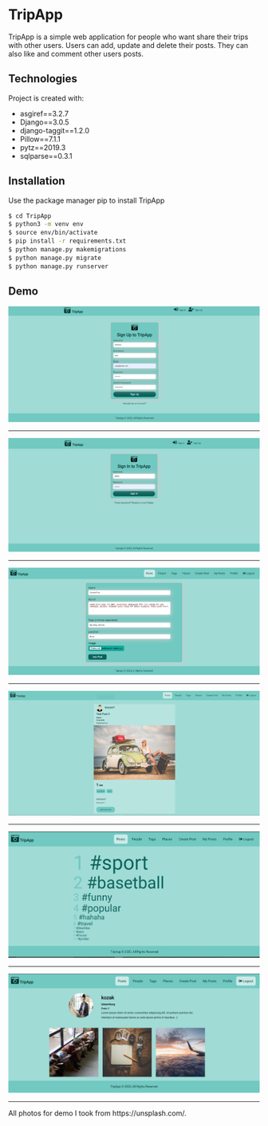 # TripApp

TripApp is a simple web application for people who want share their trips with other users.
Users can add, update and delete their posts. 
They can also like and comment other users posts.

## Technologies

Project is created with:

* asgiref==3.2.7
* Django==3.0.5
* django-taggit==1.2.0
* Pillow==7.1.1
* pytz==2019.3
* sqlparse==0.3.1



## Installation

Use the package manager pip to install TripApp
```bash
$ cd TripApp
$ python3 -m venv env
$ source env/bin/activate
$ pip install -r requirements.txt
$ python manage.py makemigrations
$ python manage.py migrate
$ python manage.py runserver
```

## Demo
<img src="./demo_img/tripapp1.PNG"/>
<hr>
<img src="./demo_img/tripapp2.PNG"/>
<hr>
<img src="./demo_img/tripapp3.PNG"/>
<hr>
<img src="./demo_img/tripapp4.PNG"/>
<hr>
<img src="./demo_img/tripapp5.PNG"/>
<hr>
<img src="./demo_img/tripapp6.PNG"/>
<hr>
All photos for demo I took from https://unsplash.com/.
